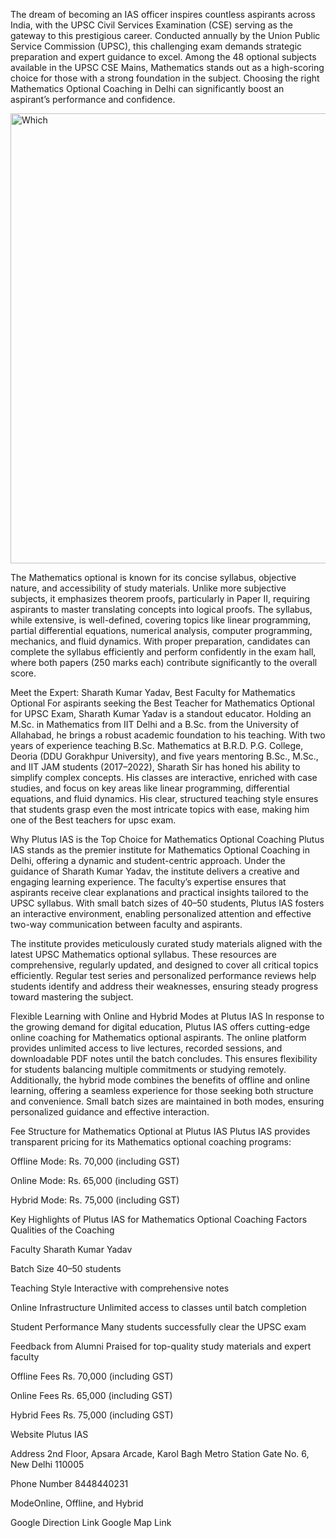 The dream of becoming an IAS officer inspires countless aspirants across India, with the UPSC Civil Services Examination (CSE) serving as the gateway to this prestigious career. Conducted annually by the Union Public Service Commission (UPSC), this challenging exam demands strategic preparation and expert guidance to excel. Among the 48 optional subjects available in the UPSC CSE Mains, Mathematics stands out as a high-scoring choice for those with a strong foundation in the subject. Choosing the right Mathematics Optional Coaching in Delhi can significantly boost an aspirant’s performance and confidence.

<img width="1280" height="720" alt="Which" src="https://github.com/user-attachments/assets/35bb9393-7360-4859-a5c5-da04744e4407" />


The Mathematics optional is known for its concise syllabus, objective nature, and accessibility of study materials. Unlike more subjective subjects, it emphasizes theorem proofs, particularly in Paper II, requiring aspirants to master translating concepts into logical proofs. The syllabus, while extensive, is well-defined, covering topics like linear programming, partial differential equations, numerical analysis, computer programming, mechanics, and fluid dynamics. With proper preparation, candidates can complete the syllabus efficiently and perform confidently in the exam hall, where both papers (250 marks each) contribute significantly to the overall score.

Meet the Expert: Sharath Kumar Yadav, Best Faculty for Mathematics Optional
For aspirants seeking the Best Teacher for Mathematics Optional for UPSC Exam, Sharath Kumar Yadav is a standout educator. Holding an M.Sc. in Mathematics from IIT Delhi and a B.Sc. from the University of Allahabad, he brings a robust academic foundation to his teaching. With two years of experience teaching B.Sc. Mathematics at B.R.D. P.G. College, Deoria (DDU Gorakhpur University), and five years mentoring B.Sc., M.Sc., and IIT JAM students (2017–2022), Sharath Sir has honed his ability to simplify complex concepts. His classes are interactive, enriched with case studies, and focus on key areas like linear programming, differential equations, and fluid dynamics. His clear, structured teaching style ensures that students grasp even the most intricate topics with ease, making him one of the Best teachers for upsc exam.

Why Plutus IAS is the Top Choice for Mathematics Optional Coaching
Plutus IAS stands as the premier institute for Mathematics Optional Coaching in Delhi, offering a dynamic and student-centric approach. Under the guidance of Sharath Kumar Yadav, the institute delivers a creative and engaging learning experience. The faculty’s expertise ensures that aspirants receive clear explanations and practical insights tailored to the UPSC syllabus. With small batch sizes of 40–50 students, Plutus IAS fosters an interactive environment, enabling personalized attention and effective two-way communication between faculty and aspirants.

The institute provides meticulously curated study materials aligned with the latest UPSC Mathematics optional syllabus. These resources are comprehensive, regularly updated, and designed to cover all critical topics efficiently. Regular test series and personalized performance reviews help students identify and address their weaknesses, ensuring steady progress toward mastering the subject.

Flexible Learning with Online and Hybrid Modes at Plutus IAS
In response to the growing demand for digital education, Plutus IAS offers cutting-edge online coaching for Mathematics optional aspirants. The online platform provides unlimited access to live lectures, recorded sessions, and downloadable PDF notes until the batch concludes. This ensures flexibility for students balancing multiple commitments or studying remotely. Additionally, the hybrid mode combines the benefits of offline and online learning, offering a seamless experience for those seeking both structure and convenience. Small batch sizes are maintained in both modes, ensuring personalized guidance and effective interaction.

Fee Structure for Mathematics Optional at Plutus IAS
Plutus IAS provides transparent pricing for its Mathematics optional coaching programs:

Offline Mode: Rs. 70,000 (including GST)

Online Mode: Rs. 65,000 (including GST)

Hybrid Mode: Rs. 75,000 (including GST)

Key Highlights of Plutus IAS for Mathematics Optional Coaching
Factors Qualities of the Coaching

Faculty Sharath Kumar Yadav

Batch Size 40–50 students 

Teaching Style Interactive with comprehensive notes

Online Infrastructure Unlimited access to classes until batch completion

Student Performance Many students successfully clear the UPSC exam

Feedback from Alumni Praised for top-quality study materials and expert faculty

Offline Fees Rs. 70,000 (including GST)

Online Fees Rs. 65,000 (including GST)

Hybrid Fees Rs. 75,000 (including GST)

Website Plutus IAS 

Address 2nd Floor, Apsara Arcade, Karol Bagh Metro Station Gate No. 6, New Delhi 110005

Phone Number 8448440231

ModeOnline, Offline, and Hybrid

Google Direction Link Google Map Link
